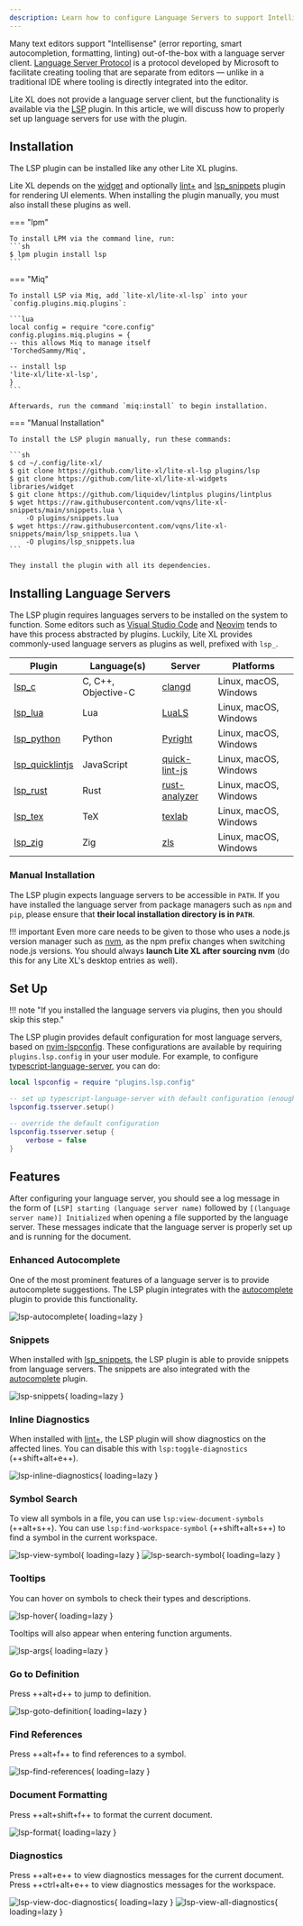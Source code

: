 ```yaml
---
description: Learn how to configure Language Servers to support Intellisense in Lite XL.
---
```


Many text editors support "Intellisense" (error reporting, smart autocompletion, formatting, linting)
out-of-the-box with a language server client.
[Language Server Protocol] is a protocol developed by Microsoft to facilitate creating tooling that 
are separate from editors — unlike in a traditional IDE where tooling is directly integrated into the editor.

Lite XL does not provide a language server client, but the functionality is available via the [LSP] plugin.
In this article, we will discuss how to properly set up language servers for use with the plugin.

## Installation

The LSP plugin can be installed like any other Lite XL plugins.

Lite XL depends on the [widget] and optionally [lint+] and [lsp_snippets] plugin for rendering UI elements.
When installing the plugin manually, you must also install these plugins as well.

=== "lpm"

    To install LPM via the command line, run:
    ```sh
    $ lpm plugin install lsp
    ```

=== "Miq"

    To install LSP via Miq, add `lite-xl/lite-xl-lsp` into your `config.plugins.miq.plugins`:

    ```lua
    local config = require "core.config"
    config.plugins.miq.plugins = {
    -- this allows Miq to manage itself
    'TorchedSammy/Miq',

    -- install lsp
    'lite-xl/lite-xl-lsp',
    }
    ```

    Afterwards, run the command `miq:install` to begin installation.

=== "Manual Installation"

    To install the LSP plugin manually, run these commands:

    ```sh
    $ cd ~/.config/lite-xl/
    $ git clone https://github.com/lite-xl/lite-xl-lsp plugins/lsp
    $ git clone https://github.com/lite-xl/lite-xl-widgets libraries/widget
    $ git clone https://github.com/liquidev/lintplus plugins/lintplus
    $ wget https://raw.githubusercontent.com/vqns/lite-xl-snippets/main/snippets.lua \
        -O plugins/snippets.lua
    $ wget https://raw.githubusercontent.com/vqns/lite-xl-snippets/main/lsp_snippets.lua \
        -O plugins/lsp_snippets.lua
    ```

    They install the plugin with all its dependencies.

## Installing Language Servers

The LSP plugin requires languages servers to be installed on the system to function.
Some editors such as [Visual Studio Code] and [Neovim] tends to have this process abstracted by plugins.
Luckily, Lite XL provides commonly-used language servers as plugins as well, prefixed with `lsp_`.

| Plugin            | Language(s)         | Server          | Platforms
| ------            | -----------         | ------          | ---------
| [lsp_c]           | C, C++, Objective-C | [clangd]        | Linux, macOS, Windows
| [lsp_lua]         | Lua                 | [LuaLS]         | Linux, macOS, Windows
| [lsp_python]      | Python              | [Pyright]       | Linux, macOS, Windows
| [lsp_quicklintjs] | JavaScript          | [quick-lint-js] | Linux, macOS, Windows
| [lsp_rust]        | Rust                | [rust-analyzer] | Linux, macOS, Windows
| [lsp_tex]         | TeX                 | [texlab]        | Linux, macOS, Windows
| [lsp_zig]         | Zig                 | [zls]           | Linux, macOS, Windows

### Manual Installation

The LSP plugin expects language servers to be accessible in `PATH`.
If you have installed the language server from package managers such as `npm` and `pip`,
please ensure that **their local installation directory is in `PATH`**.

!!! important
    Even more care needs to be given to those who uses a node.js version manager such as [nvm],
    as the npm prefix changes when switching node.js versions.
    You should always **launch Lite XL after sourcing nvm**
    (do this for any Lite XL's desktop entries as well).

## Set Up

!!! note "If you installed the language servers via plugins, then you should skip this step."

The LSP plugin provides default configuration for most language servers, based on [nvim-lspconfig].
These configurations are available by requiring `plugins.lsp.config` in your user module.
For example, to configure [typescript-language-server], you can do:

```lua
local lspconfig = require "plugins.lsp.config"

-- set up typescript-language-server with default configuration (enough for most people)
lspconfig.tsserver.setup()

-- override the default configuration
lspconfig.tsserver.setup {
    verbose = false
}
```

## Features

After configuring your language server, you should see a log message in the form of
`[LSP] starting (language server name)` followed by `[(language server name)] Initialized`
when opening a file supported by the language server.
These messages indicate that the language server is properly set up and is running for the document.

### Enhanced Autocomplete

One of the most prominent features of a language server is to provide autocomplete suggestions.
The LSP plugin integrates with the [autocomplete] plugin to provide this functionality.

![lsp-autocomplete]{ loading=lazy }

### Snippets

When installed with [lsp_snippets], the LSP plugin is able to provide snippets from language servers.
The snippets are also integrated with the [autocomplete] plugin.

![lsp-snippets]{ loading=lazy }

### Inline Diagnostics

When installed with [lint+], the LSP plugin will show diagnostics on the affected lines.
You can disable this with `lsp:toggle-diagnostics` (++shift+alt+e++).

![lsp-inline-diagnostics]{ loading=lazy }

### Symbol Search

To view all symbols in a file, you can use `lsp:view-document-symbols` (++alt+s++).
You can use `lsp:find-workspace-symbol` (++shift+alt+s++) to find a symbol in the current workspace.

![lsp-view-symbol]{ loading=lazy }
![lsp-search-symbol]{ loading=lazy }

### Tooltips

You can hover on symbols to check their types and descriptions.

![lsp-hover]{ loading=lazy }

Tooltips will also appear when entering function arguments.

![lsp-args]{ loading=lazy }

### Go to Definition

Press ++alt+d++ to jump to definition.

![lsp-goto-definition]{ loading=lazy }

### Find References

Press ++alt+f++ to find references to a symbol.

![lsp-find-references]{ loading=lazy }

### Document Formatting

Press ++alt+shift+f++ to format the current document.

![lsp-format]{ loading=lazy }

### Diagnostics

Press ++alt+e++ to view diagnostics messages for the current document.
Press ++ctrl+alt+e++ to view diagnostics messages for the workspace.

![lsp-view-doc-diagnostics]{ loading=lazy }
![lsp-view-all-diagnostics]{ loading=lazy }


[Language Server Protocol]:   https://microsoft.github.io/language-server-protocol/
[LSP]:                        https://github.com/lite-xl/lite-xl-lsp
[widget]:                     https://github.com/lite-xl/lite-xl-widgets
[lint+]:                      https://github.com/liquid600pgm/lintplus
[lsp_snippets]:               https://github.com/vqns/lite-xl-snippets
[Visual Studio Code]:         https://code.visualstudio.com/
[Neovim]:                     https://neovim.io/
[lsp_c]:                      https://github.com/adamharrison/lite-xl-lsp-servers/blob/master/plugins/lsp_c.lua?raw=1
[clangd]:                     https://clangd.llvm.org/
[lsp_lua]:                    https://github.com/adamharrison/lite-xl-lsp-servers/blob/master/plugins/lsp_lua.lua?raw=1
[LuaLS]:                      https://luals.github.io/
[lsp_python]:                 https://github.com/adamharrison/lite-xl-lsp-servers/blob/master/plugins/lsp_python.lua?raw=1
[Pyright]:                    https://github.com/Microsoft/pyright
[lsp_quicklintjs]:            https://github.com/adamharrison/lite-xl-lsp-servers/blob/master/plugins/lsp_quicklintjs.lua?raw=1
[quick-lint-js]:              https://quick-lint-js.com/
[lsp_rust]:                   https://github.com/adamharrison/lite-xl-lsp-servers/blob/master/plugins/lsp_rust.lua?raw=1
[rust-analyzer]:              https://github.com/rust-lang/rust-analyzer
[lsp_tex]:                    https://github.com/adamharrison/lite-xl-lsp-servers/blob/master/plugins/lsp_tex.lua?raw=1
[texlab]:                     https://github.com/latex-lsp/texlab
[lsp_zig]:                    https://github.com/adamharrison/lite-xl-lsp-servers/blob/master/plugins/lsp_zig.lua?raw=1
[zls]:                        https://install.zigtools.org/
[nvm]:                        https://github.com/nvm-sh/nvm
[nvim-lspconfig]:             https://github.com/neovim/nvim-lspconfig
[typescript-language-server]: https://github.com/typescript-language-server/typescript-language-server
[autocomplete]:               https://github.com/lite-xl/lite-xl/blob/master/data/plugins/autocomplete.lua
[lsp-autocomplete]:           ../assets/user-guide/lsp-autocomplete.png
[lsp-snippets]:               ../assets/user-guide/lsp-snippets.gif
[lsp-inline-diagnostics]:     ../assets/user-guide/lsp-inline-diagnostics.png
[lsp-hover]:                  ../assets/user-guide/lsp-hover.png
[lsp-args]:                   ../assets/user-guide/lsp-args.png
[lsp-view-symbol]:            ../assets/user-guide/lsp-view-symbol.gif
[lsp-search-symbol]:          ../assets/user-guide/lsp-search-symbol.gif
[lsp-goto-definition]:        ../assets/user-guide/lsp-goto-definitions.gif
[lsp-find-references]:        ../assets/user-guide/lsp-find-references.gif
[lsp-format]:                 ../assets/user-guide/lsp-format.gif
[lsp-view-doc-diagnostics]:   ../assets/user-guide/lsp-view-doc-diagnostics.gif
[lsp-view-all-diagnostics]:   ../assets/user-guide/lsp-view-all-diagnostics.gif
